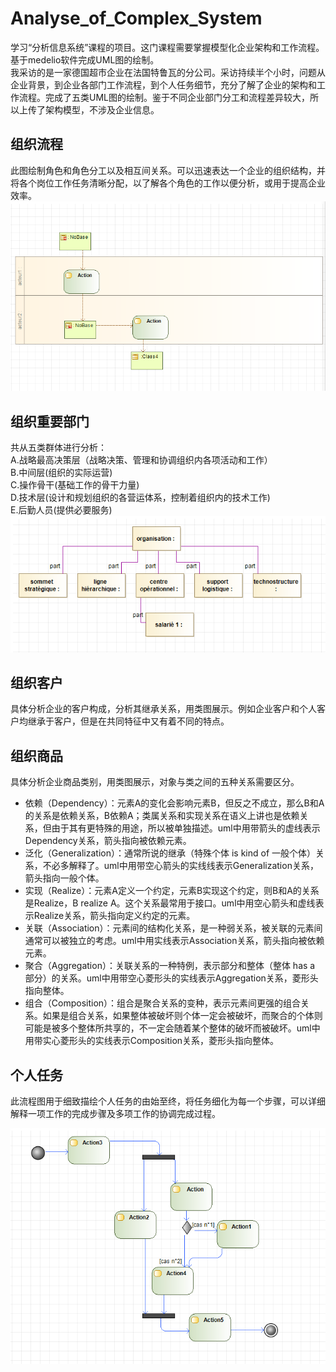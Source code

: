 # Analyse_of_Complex_System
学习“分析信息系统”课程的项目。这门课程需要掌握模型化企业架构和工作流程。基于medelio软件完成UML图的绘制。<br>
我采访的是一家德国超市企业在法国特鲁瓦的分公司。采访持续半个小时，问题从企业背景，到企业各部门工作流程，到个人任务细节，充分了解了企业的架构和工作流程。完成了五类UML图的绘制。鉴于不同企业部门分工和流程差异较大，所以上传了架构模型，不涉及企业信息。
## 组织流程
此图绘制角色和角色分工以及相互间关系。可以迅速表达一个企业的组织结构，并将各个岗位工作任务清晰分配，以了解各个角色的工作以便分析，或用于提高企业效率。<br>
![](https://github.com/JoJoDU/Analyse_of_Complex_System/raw/master/image/组织流程.png)
## 组织重要部门
共从五类群体进行分析：<br>A.战略最高决策层（战略决策、管理和协调组织内各项活动和工作）<br>B.中间层(组织的实际运营)<br>C.操作骨干(基础工作的骨干力量)<br>D.技术层(设计和规划组织的各营运体系，控制着组织内的技术工作)<br>E.后勤人员(提供必要服务)<br>
![](https://github.com/JoJoDU/Analyse_of_Complex_System/raw/master/image/组织重要部门.png)
## 组织客户
具体分析企业的客户构成，分析其继承关系，用类图展示。例如企业客户和个人客户均继承于客户，但是在共同特征中又有着不同的特点。
## 组织商品
具体分析企业商品类别，用类图展示，对象与类之间的五种关系需要区分。<br>
* 依赖（Dependency）：元素A的变化会影响元素B，但反之不成立，那么B和A的关系是依赖关系，B依赖A；类属关系和实现关系在语义上讲也是依赖关系，但由于其有更特殊的用途，所以被单独描述。uml中用带箭头的虚线表示Dependency关系，箭头指向被依赖元素。<br>
* 泛化（Generalization）：通常所说的继承（特殊个体 is kind of 一般个体）关系，不必多解释了。uml中用带空心箭头的实线线表示Generalization关系，箭头指向一般个体。<br>
* 实现（Realize）：元素A定义一个约定，元素B实现这个约定，则B和A的关系是Realize，B realize A。这个关系最常用于接口。uml中用空心箭头和虚线表示Realize关系，箭头指向定义约定的元素。<br>
* 关联（Association）：元素间的结构化关系，是一种弱关系，被关联的元素间通常可以被独立的考虑。uml中用实线表示Association关系，箭头指向被依赖元素。<br>
* 聚合（Aggregation）：关联关系的一种特例，表示部分和整体（整体 has a 部分）的关系。uml中用带空心菱形头的实线表示Aggregation关系，菱形头指向整体。<br>
* 组合（Composition）：组合是聚合关系的变种，表示元素间更强的组合关系。如果是组合关系，如果整体被破坏则个体一定会被破坏，而聚合的个体则可能是被多个整体所共享的，不一定会随着某个整体的破坏而被破坏。uml中用带实心菱形头的实线表示Composition关系，菱形头指向整体。<br>
## 个人任务
此流程图用于细致描绘个人任务的由始至终，将任务细化为每一个步骤，可以详细解释一项工作的完成步骤及多项工作的协调完成过程。

![](https://github.com/JoJoDU/Analyse_of_Complex_System/raw/master/image/个人任务.png)
